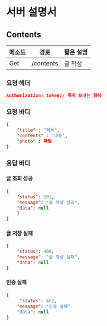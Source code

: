 # 서버 설명서



## Contents

| 메소드 | 경로                  | 짧은 설명 |
| ------ | --------------------- | --------- |
| Get    | /contents | 글  작성  |

### 요청 헤더

```json
Authorization: token// 쪽지 보내는 형식
```

### 요청 바디

```json
{
    "title" : "제목",
    "contents" : "내용",
    "photo" : 파일
}
```

### 응답 바디

#### 글 조회 성공

```json
{
    "status": 201,
    "message": "글 작성 성공",
    "data": null
    }
}
```
#### 글 저장 실패

```json
{
    "status": 400,
    "message": "글 작성 실패",
    "data": null
}
```



#### 인증 실패
```json
{
     "status": 401,
    "message": "인증 실패"
    "data": null
}
```